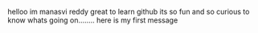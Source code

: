 helloo im manasvi reddy great to learn github its so fun and so curious to know whats going on........ here is my first message 


